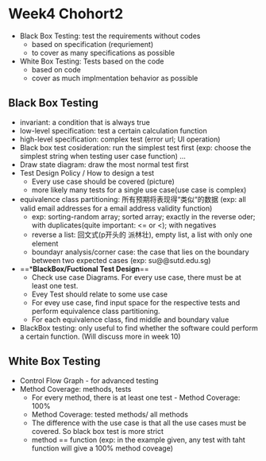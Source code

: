 # Week4 Chohort2 
- Black Box Testing: test the requirements without codes
    - based on specification (requriement)
    - to cover as many specifications as possible
- White Box Testing: Tests based on the code
    - based on code
    - cover as much implmentation behavior as possible

## Black Box Testing
- invariant: a condition that is always true
- low-level specification: test a certain calculation function
- high-level specification: complex test (error url; UI operation)
- Black box test cosideration: run the simplest test first (exp: choose the simplest string when testing user case function) ...
- Draw state diagram: draw the most normal test first
- Test Design Policy / How to design a test
    - Every use case should be covered (picture) 
    - more likely many tests for a single use case(use case is complex)
- equivalence class partitioning: 所有预期将表现得“类似“的数据 (exp: all valid email addresses for a email address validity function)
    - exp: sorting-random array; sorted array; exactly in the reverse oder; with duplicates(quite important: <= or <); with negatives
    - reverse a list: 回文式(p开头的 派林壮), empty list, a list with only one element
    - boundayr analysis/corner case: the case that lies on the boundary between two expected cases (exp: su@@sutd.edu.sg)
- ==***BlackBox/Fuctional Test Design**==
   - Check use case Diagrams. For every use case, there must be at least one test.
   - Evey Test should relate to some use case
   - For evey use case, find input space for the respective tests and perform equivalence class partitioning. 
   - For each equivalence class, find middle and boundary value
 - BlackBox testing: only useful to find whether the software could perform a certain function. (Will discuss more in week 10)
 
## White Box Testing
- Control Flow Graph - for advanced testing
- Method Coverage: methods, tests
    - For every method, there is at least one test - Method Coverage: 100%
    - Method Coverage: tested methods/ all methods
    - The difference with the use case is that all the use cases must be covered. So black box test is more strict
    - method == function (exp: in the example given, any test with taht function will give a 100% method coveage)
